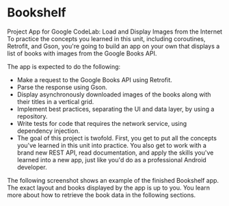 # Bookshelf
Project App for Google CodeLab: Load and Display Images from the Internet
To practice the concepts you learned in this unit, including coroutines, Retrofit, and Gson, you're going to build an app on your own that displays a list of books with images from the Google Books API.

The app is expected to do the following:

 - Make a request to the Google Books API using Retrofit.
 - Parse the response using Gson.
 - Display asynchronously downloaded images of the books along with their titles in a vertical grid.
 - Implement best practices, separating the UI and data layer, by using a repository.
 - Write tests for code that requires the network service, using dependency injection.
 - The goal of this project is twofold. First, you get to put all the concepts you've learned in this unit into practice. You also get to work with a brand new REST API, read documentation, and apply the skills you've learned into a new app, just like you'd do as a professional Android developer.

The following screenshot shows an example of the finished Bookshelf app. The exact layout and books displayed by the app is up to you. You learn more about how to retrieve the book data in the following sections.
